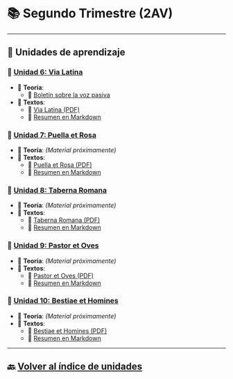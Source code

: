 # 📚 Segundo Trimestre (2AV)

---

## 📖 **Unidades de aprendizaje**

### 🔹 [Unidad 6: Via Latina](6/)
- 📜 **Teoría**:
  - 📄 [Boletín sobre la voz pasiva](6/teoria/boletín_voz_pasiva.pdf)
- 📖 **Textos**:
  - 📄 [Via Latina (PDF)](6/textos/[6]via_latina.pdf)
  - 📜 [Resumen en Markdown](6/textos/6.md)

### 🔹 [Unidad 7: Puella et Rosa](7/)
- 📜 **Teoría**: *(Material próximamente)*
- 📖 **Textos**:
  - 📄 [Puella et Rosa (PDF)](7/textos/[7]puella_et_rosa.pdf)
  - 📜 [Resumen en Markdown](7/textos/7.md)

### 🔹 [Unidad 8: Taberna Romana](8/)
- 📜 **Teoría**: *(Material próximamente)*
- 📖 **Textos**:
  - 📄 [Taberna Romana (PDF)](8/textos/[8]taberna_romana.pdf)
  - 📜 [Resumen en Markdown](8/textos/8.md)

### 🔹 [Unidad 9: Pastor et Oves](9/)
- 📜 **Teoría**: *(Material próximamente)*
- 📖 **Textos**:
  - 📄 [Pastor et Oves (PDF)](9/textos/[9]pastor_et_oves.pdf)
  - 📜 [Resumen en Markdown](9/textos/9.md)

### 🔹 [Unidad 10: Bestiae et Homines](10/)
- 📜 **Teoría**: *(Material próximamente)*
- 📖 **Textos**:
  - 📄 [Bestiae et Homines (PDF)](10/textos/[10]bestiae_et_homines.pdf)
  - 📜 [Resumen en Markdown](10/textos/10.md)

---

## 🔙 [Volver al índice de unidades](../)

